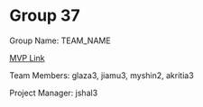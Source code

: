 # Group 37
Group Name: TEAM_NAME

[MVP Link](https://docs.google.com/document/d/1pFGoOOT1bvmeZgImUGBl4E08h1Tr38UPE4Mc3WNYhUY/edit)

Team Members: glaza3, jiamu3, myshin2, akritia3

Project Manager: jshal3
